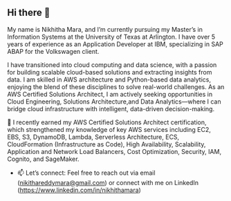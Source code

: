 ## Hi there 👋

My name is Nikhitha Mara, and I’m currently pursuing my Master’s in Information Systems at the University of Texas at Arlington. I have over 5 years of experience as an Application Developer at IBM, specializing in SAP ABAP for the Volkswagen client.

I have transitioned into cloud computing and data science, with a passion for building scalable cloud-based solutions and extracting insights from data. I am skilled in AWS architecture and Python-based data analytics, enjoying the blend of these disciplines to solve real-world challenges. As an AWS Certified Solutions Architect, I am actively seeking opportunities in Cloud Engineering, Solutions Architecture,and Data Analytics—where I can bridge cloud infrastructure with intelligent, data-driven decision-making.

🌱 I recently earned my AWS Certified Solutions Architect certification, which strengthened my knowledge of key AWS services including EC2, EBS, S3, DynamoDB, Lambda, Serverless Architecture, ECS, CloudFormation (Infrastructure as Code), High Availability, Scalability, Application and Network Load Balancers, Cost Optimization, Security, IAM, Cognito, and SageMaker.
  
- 📫 Let’s connect:
   Feel free to reach out via email (nikithareddymara@gmail.com) or connect with me on LinkedIn (https://www.linkedin.com/in/nikhithamara)
